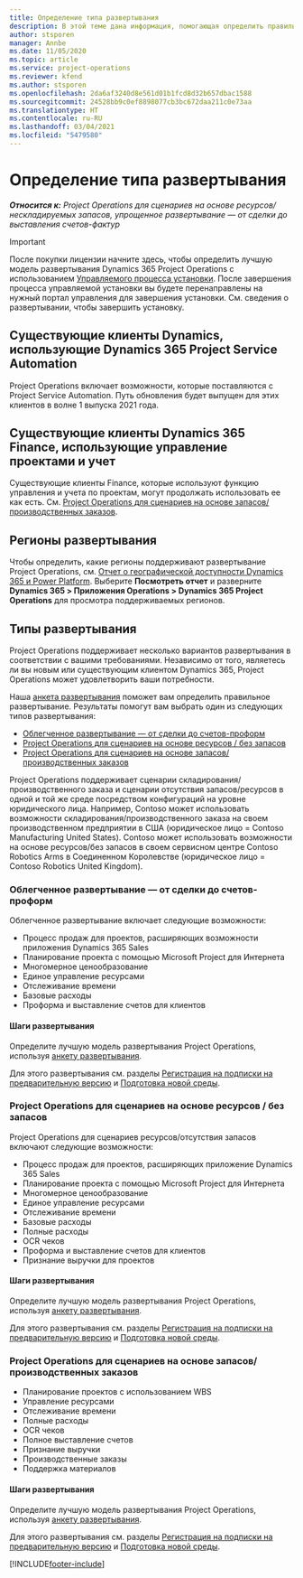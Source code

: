 ```yaml
---
title: Определение типа развертывания
description: В этой теме дана информация, помогающая определить правильный тип развертывания Project Operations для вашей компании.
author: stsporen
manager: Annbe
ms.date: 11/05/2020
ms.topic: article
ms.service: project-operations
ms.reviewer: kfend
ms.author: stsporen
ms.openlocfilehash: 2da6af3240d8e561d01b1fcd8d32b657dbac1588
ms.sourcegitcommit: 24528bb9c0ef8898077cb3bc672daa211c0e73aa
ms.translationtype: HT
ms.contentlocale: ru-RU
ms.lasthandoff: 03/04/2021
ms.locfileid: "5479580"
---
```

# <a name="determine-your-deployment-type"></a>Определение типа развертывания

_**Относится к:** Project Operations для сценариев на основе ресурсов/нескладируемых запасов, упрощенное развертывание — от сделки до выставления счетов-фактур_

> [!IMPORTANT]
> После покупки лицензии начните здесь, чтобы определить лучшую модель развертывания Dynamics 365 Project Operations с использованием [Управляемого процесса установки](https://aka.ms/provisionprojectoperations).
> После завершения процесса управляемой установки вы будете перенаправлены на нужный портал управления для завершения установки. См. сведения о развертывании, чтобы завершить установку.


## <a name="existing-customers-of-dynamics-using-dynamics-365-project-service-automation"></a>Существующие клиенты Dynamics, использующие Dynamics 365 Project Service Automation
Project Operations включает возможности, которые поставляются с Project Service Automation. Путь обновления будет выпущен для этих клиентов в волне 1 выпуска 2021 года.

## <a name="existing-customers-of-dynamics-365-finance-using-project-management-and-accounting"></a>Существующие клиенты Dynamics 365 Finance, использующие управление проектами и учет 

Существующие клиенты Finance, которые используют функцию управления и учета по проектам, могут продолжать использовать ее как есть. См. [Project Operations для сценариев на основе запасов/производственных заказов](#pma).


## <a name="deployment-regions"></a>Регионы развертывания
Чтобы определить, какие регионы поддерживают развертывание Project Operations, см. [Отчет о географической доступности Dynamics 365 и Power Platform](https://dynamics.microsoft.com/en-us/geographic-availability/). Выберите **Посмотреть отчет** и разверните **Dynamics 365 > Приложения Operations > Dynamics 365 Project Operations** для просмотра поддерживаемых регионов.

## <a name="deployment-types"></a>Типы развертывания
Project Operations поддерживает несколько вариантов развертывания в соответствии с вашими требованиями. Независимо от того, являетесь ли вы новым или существующим клиентом Dynamics 365, Project Operations может удовлетворить ваши потребности.

Наша [анкета развертывания](https://aka.ms/provisionprojectoperations) поможет вам определить правильное развертывание. Результаты помогут вам выбрать один из следующих типов развертывания:

- [Облегченное развертывание — от сделки до счетов-проформ](#lite)
- [Project Operations для сценариев на основе ресурсов / без запасов](#integrated)
- [Project Operations для сценариев на основе запасов/производственных заказов](#pma)

Project Operations поддерживает сценарии складирования/производственного заказа и сценарии отсутствия запасов/ресурсов в одной и той же среде посредством конфигураций на уровне юридического лица. Например, Contoso может использовать возможности складирования/производственного заказа на своем производственном предприятии в США (юридическое лицо = Contoso Manufacturing United States). Contoso может использовать возможности на основе ресурсов/без запасов в своем сервисном центре Contoso Robotics Arms в Соединенном Королевстве (юридическое лицо = Contoso Robotics United Kingdom).

### <a name="lite-deployment---deal-to-proforma-invoicing"></a><a  name="lite"></a>Облегченное развертывание — от сделки до счетов-проформ

Облегченное развертывание включает следующие возможности:

- Процесс продаж для проектов, расширяющих возможности приложения Dynamics 365 Sales
- Планирование проекта с помощью Microsoft Project для Интернета
- Многомерное ценообразование
- Единое управление ресурсами
- Отслеживание времени
- Базовые расходы
- Проформа и выставление счетов для клиентов 

#### <a name="deployment-steps"></a>Шаги развертывания
Определите лучшую модель развертывания Project Operations, используя [анкету развертывания](https://aka.ms/provisionprojectoperations).

Для этого развертывания см. разделы [Регистрация на подписки на предварительную версию](lite-preview-subscription-sign-up.md) и [Подготовка новой среды](lite-deployment.md). 


### <a name="project-operations-for-resourcenon-stocked-scenarios"></a><a name="integrated"></a>Project Operations для сценариев на основе ресурсов / без запасов
Project Operations для сценариев ресурсов/отсутствия запасов включают следующие возможности:
 
- Процесс продаж для проектов, расширяющих приложение Dynamics 365 Sales
- Планирование проекта с помощью Microsoft Project для Интернета
- Многомерное ценообразование
- Единое управление ресурсами
- Отслеживание времени
- Базовые расходы
- Полные расходы
- OCR чеков
- Проформа и выставление счетов для клиентов 
- Признание выручки для проектов

#### <a name="deployment-steps"></a>Шаги развертывания
Определите лучшую модель развертывания Project Operations, используя [анкету развертывания](https://aka.ms/provisionprojectoperations).

Для этого развертывания см. разделы [Регистрация на подписки на предварительную версию](resource-sign-up-preview-subscription.md) и [Подготовка новой среды](resource-provision-new-environment.md). 


### <a name="project-operations-for-stockedproduction-order-scenarios"></a><a name="pma"></a>Project Operations для сценариев на основе запасов/производственных заказов

- Планирование проектов с использованием WBS
- Управление ресурсами
- Отслеживание времени
- Полные расходы
- OCR чеков
- Полное выставление счетов
- Признание выручки
- Производственные заказы
- Поддержка материалов

#### <a name="deployment-steps"></a>Шаги развертывания
Определите лучшую модель развертывания Project Operations, используя [анкету развертывания](https://aka.ms/provisionprojectoperations).

Для этого развертывания см. разделы [Регистрация на подписки на предварительную версию](https://docs.microsoft.com/dynamics365/fin-ops-core/dev-itpro/dev-tools/sign-up-preview-subscription?toc=/dynamics365/finance/toc.json) и [Подготовка новой среды](https://docs.microsoft.com/dynamics365/fin-ops-core/dev-itpro/deployment/deploy-demo-environment?toc=/dynamics365/finance/toc.json). 



[!INCLUDE[footer-include](../includes/footer-banner.md)]
